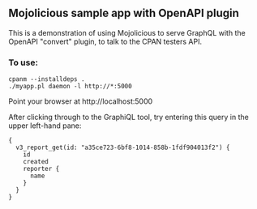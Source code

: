 ## Mojolicious sample app with OpenAPI plugin

This is a demonstration of using Mojolicious to serve GraphQL with the
OpenAPI "convert" plugin, to talk to the CPAN testers API.

### To use:

```
cpanm --installdeps .
./myapp.pl daemon -l http://*:5000
```

Point your browser at http://localhost:5000

After clicking through to the GraphiQL tool, try entering this query in
the upper left-hand pane:

```
{
  v3_report_get(id: "a35ce723-6bf8-1014-858b-1fdf904013f2") {
    id
    created
    reporter {
      name
    }
  }
}
```
